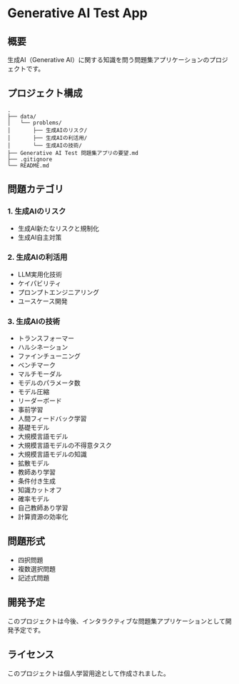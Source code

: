 # Generative AI Test App

## 概要
生成AI（Generative AI）に関する知識を問う問題集アプリケーションのプロジェクトです。

## プロジェクト構成

```
.
├── data/
│   └── problems/
│       ├── 生成AIのリスク/
│       ├── 生成AIの利活用/
│       └── 生成AIの技術/
├── Generative AI Test 問題集アプリの要望.md
├── .gitignore
└── README.md
```

## 問題カテゴリ

### 1. 生成AIのリスク
- 生成AI新たなリスクと規制化
- 生成AI自主対策

### 2. 生成AIの利活用
- LLM実用化技術
- ケイパビリティ
- プロンプトエンジニアリング
- ユースケース開発

### 3. 生成AIの技術
- トランスフォーマー
- ハルシネーション
- ファインチューニング
- ベンチマーク
- マルチモーダル
- モデルのパラメータ数
- モデル圧縮
- リーダーボード
- 事前学習
- 人間フィードバック学習
- 基礎モデル
- 大規模言語モデル
- 大規模言語モデルの不得意タスク
- 大規模言語モデルの知識
- 拡散モデル
- 教師あり学習
- 条件付き生成
- 知識カットオフ
- 確率モデル
- 自己教師あり学習
- 計算資源の効率化

## 問題形式
- 四択問題
- 複数選択問題
- 記述式問題

## 開発予定
このプロジェクトは今後、インタラクティブな問題集アプリケーションとして開発予定です。

## ライセンス
このプロジェクトは個人学習用途として作成されました。 